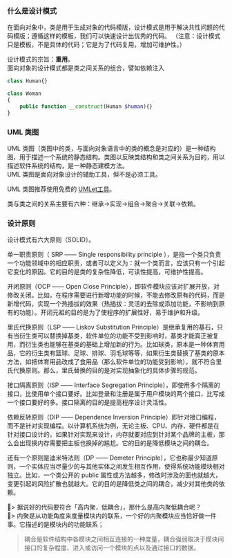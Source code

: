 
### 什么是设计模式
在面向对象中，类是用于生成对象的代码模版，设计模式是用于解决共性问题的代码模版；遵循这样的模板，我们可以快速设计出优秀的代码。
（注意：设计模式只是模板，不是具体的代码；它是为了代码复用，增加可维护性。）

设计模式的宗旨：**重用**。  
面向对象的设计模式都是类之间关系的组合，譬如依赖注入
```php
class Human{}

class Woman
{
    public function __construct(Human $human){}
}
```

### UML 类图
UML 类图（类图中的类，与面向对象语言中的类的概念是对应的）是一种结构图，用于描述一个系统的静态结构。类图以反映类结构和类之间关系为目的，用以描述软件系统的结构，是一种静态建模方法。  
UML 类图是面向对象设计的辅助工具，但不是必须工具。  

UML 类图推荐使用免费的 [UMLet工具](http://www.umlet.com/umletino/umletino.html)。

类与类之间的关系主要有六种：继承→实现→组合→聚合→关联→依赖。

### 设计原则
设计模式有六大原则（SOLID）。  

单一职责原则（ SRP —— Single responsibility principle ），是指一个类只负责一个功能领域中的相应职责，或者可以定义为：就一个类而言，应该只有一个引起它变化的原因。它的目的是类的复杂性降低，可读性提高，可维护性提高。

开闭原则（OCP —— Open Close Principle），即软件模块应该对扩展开放，对修改关闭。比如，在程序需要进行新增功能的时候，不能去修改原有的代码，而是新增代码，实现一个热插拔的效果（热插拔：灵活的去除或添加功能，不影响到原有的功能）。开闭元祖的目的是为了使程序的扩展性好，易于维护和升级。  

里氏代换原则（LSP —— Liskov Substitution Principle）是继承复用的基石，只有当衍生类可以替换掉基类，软件单位的功能不受到影响时，基类才能真正被复用，而衍生类也能够在基类的基础上增加新的行为。比如球类，原本是一种体育用品，它的衍生类有篮球、足球、排球、羽毛球等等，如果衍生类替换了基类的原本方法，如把体育用品改成了食用品（那么软件单位的功能受到影响），就不符合里氏代换原则。那么，里氏替换的目的是对实现抽象化的具体步骤的规范。  

接口隔离原则（ISP —— Interface Segregation Principle），即使用多个隔离的接口，比使用单个接口要好。比如登录和注册是属于用户模块的两个接口，比写成一个接口要好的多。接口隔离的目的是提高程序设计灵活性。  

依赖反转原则（DIP —— Dependence Inversion Principle）即针对接口编程，而不是针对实现编程。以计算机系统为例，无论主板、CPU、内存、硬件都是在针对接口设计的，如果针对实现来设计，内存就要对应到针对某个品牌的主板，那么会出现换内存需要把主板也换掉的尴尬。它的目的是降低模块之间的耦合。  

还有一个原则是迪米特法则（DP —— Demeter Principle），它也称最少知道原则，一个实体应当尽量少的与其他实体之间发生相互作用，使得系统功能模块相对独立。比如，一个类公开的 public 属性或方法越多，修改时涉及的面也就越大，变更引起的风险扩散也就越大。它的目的是降低类之间的耦合，减少对其他类的依赖。  

> 据说好的代码要符合「高内聚，低耦合」，那什么是高内聚低耦合呢？  
> 内聚是从功能角度来度量模块内的联系，一个好的内聚模块应当恰好做一件事。它描述的是模块内的功能联系；  
> 耦合是软件结构中各模块之间相互连接的一种度量，耦合强弱取决于模块间接口的复杂程度、进入或访问一个模块的点以及通过接口的数据。  
